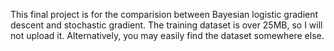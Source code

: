 This final project is for the comparision between Bayesian logistic gradient descent and stochastic gradient.
The training dataset is over 25MB, so I will not upload it. Alternatively, you may easily find the dataset somewhere else.
